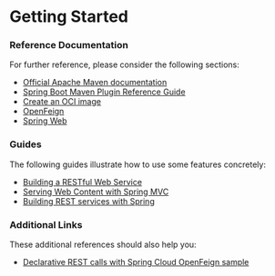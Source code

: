 # Getting Started

### Reference Documentation
For further reference, please consider the following sections:

* [Official Apache Maven documentation](https://maven.apache.org/guides/index.html)
* [Spring Boot Maven Plugin Reference Guide](https://docs.spring.io/spring-boot/docs/3.1.7.RELEASE/maven-plugin/reference/html/)
* [Create an OCI image](https://docs.spring.io/spring-boot/docs/3.1.7.RELEASE/maven-plugin/reference/html/#build-image)
* [OpenFeign](https://docs.spring.io/spring-cloud-openfeign/docs/current/reference/html/)
* [Spring Web](https://docs.spring.io/spring-boot/docs/3.1.7.RELEASE/reference/htmlsingle/index.html#web)

### Guides
The following guides illustrate how to use some features concretely:

* [Building a RESTful Web Service](https://spring.io/guides/gs/rest-service/)
* [Serving Web Content with Spring MVC](https://spring.io/guides/gs/serving-web-content/)
* [Building REST services with Spring](https://spring.io/guides/tutorials/rest/)

### Additional Links
These additional references should also help you:

* [Declarative REST calls with Spring Cloud OpenFeign sample](https://github.com/spring-cloud-samples/feign-eureka)

